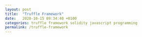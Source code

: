 ```yaml
---
layout: post
title:  "Truffle Framework"
date:   2020-10-15 09:34:40 +0100
categories: truffle framework solidity javascript programming 
permalink: /truffle-framework
---
```


